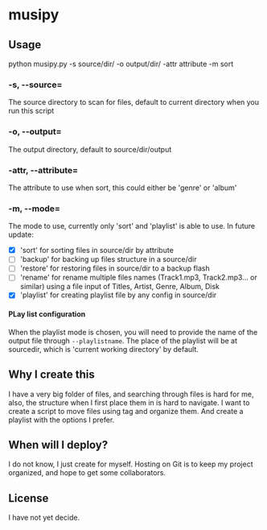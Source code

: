 # musipy

## Usage

python musipy.py -s source/dir/ -o output/dir/ -attr attribute -m sort

### -s, --source=

The source directory to scan for files, default to current directory when you run this script

### -o, --output=

The output directory, default to source/dir/output

### -attr, --attribute=

The attribute to use when sort, this could either be 'genre' or 'album'

### -m, --mode=

The mode to use, currently only 'sort' and 'playlist' is able to use. In future update: 

+ [X] 'sort' for sorting files in source/dir by attribute
+ [ ] 'backup' for backing up files structure in a source/dir
+ [ ] 'restore' for restoring files in source/dir to a backup flash
+ [ ] 'rename' for rename multiple files names (Track1.mp3, Track2.mp3... or similar) using a file input of Titles, Artist, Genre, Album, Disk
+ [X] 'playlist' for creating playlist file by any config in source/dir

#### PLay list configuration

When the playlist mode is chosen, you will need to provide the name of the output file through `--playlistname`. The place of the playlist will be at sourcedir, which is 'current working directory' by default.

## Why I create this

I have a very big folder of files, and searching through files is hard for me, also, the structure when I first place them in is hard to navigate. I want to create a script to move files using tag and organize them. And create a playlist with the options I prefer.

## When will I deploy?

I do not know, I just create for myself. Hosting on Git is to keep my project organized, and hope to get some collaborators.

## License

I have not yet decide.
